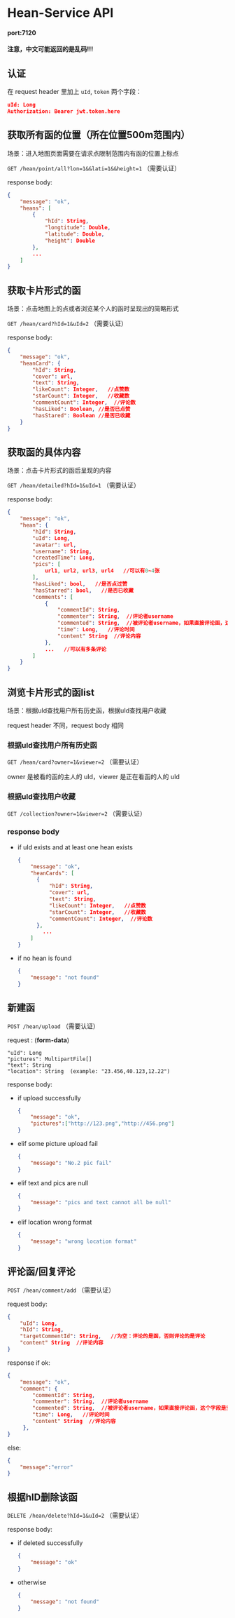 # Hean-Service API
#### port:7120
**注意，中文可能返回的是乱码!!!**

## 认证

在 request header 里加上 `uId`, `token` 两个字段：

```json
uId: Long
Authorization: Bearer jwt.token.here
```

## 获取所有函的位置（所在位置500m范围内）

场景：进入地图页面需要在请求点限制范围内有函的位置上标点

`GET /hean/point/all?lon=1&&lati=1&&height=1` （需要认证）

response body:

```json
{
    "message": "ok",
    "heans": [
        {
            "hId": String,
            "longtitude": Double,
            "latitude": Double,
            "height": Double
        },
        ...
    ]
}
```

## 获取卡片形式的函

场景：点击地图上的点或者浏览某个人的函时呈现出的简略形式

`GET /hean/card?hId=1&uId=2` （需要认证）

response body:

```json
{
    "message": "ok",
    "heanCard": {
        "hId": String,
        "cover": url,
        "text": String,
        "likeCount": Integer,   //点赞数
        "starCount": Integer,   //收藏数
        "commentCount": Integer,  //评论数
        "hasLiked": Boolean, //是否已点赞
        "hasStared": Boolean //是否已收藏
    }
}
```

## 获取函的具体内容

场景：点击卡片形式的函后呈现的内容

`GET /hean/detailed?hId=1&uId=1` （需要认证）

response body:

```json
{
    "message": "ok",
    "hean": {
        "hId": String,
        "uId": Long,
        "avatar": url,
        "username": String,
        "createdTime": Long,
        "pics": [
            url1, url2, url3, url4   //可以有0~4张
        ],
        "hasLiked": bool,   //是否点过赞
        "hasStarred": bool,   //是否已收藏
        "comments": [
            {
                "commentId": String,
            	"commenter": String,  //评论者username
                "commented": String,  //被评论者username，如果直接评论函，这个字段是空
                "time": Long,   //评论时间
                "content" String  //评论内容
            },
            ...   //可以有多条评论
        ]
    }
}
```

## 浏览卡片形式的函list

场景：根据uId查找用户所有历史函，根据uId查找用户收藏

request header 不同，request body 相同

### 根据uId查找用户所有历史函

`GET /hean/card?owner=1&viewer=2` （需要认证）

owner 是被看的函的主人的 uId，viewer 是正在看函的人的 uId

### 根据uId查找用户收藏

`GET /collection?owner=1&viewer=2` （需要认证）

### response body

+ if uId exists and at least one hean exists

  ```json
  {
      "message": "ok",
      "heanCards": [
      	{
          	"hId": String,
          	"cover": url,
          	"text": String,
          	"likeCount": Integer,   //点赞数
          	"starCount": Integer,   //收藏数
          	"commentCount": Integer,  //评论数
      	},
          ...  
      ]
  }
  ```

+ if no hean is found

  ```json
  {
      "message": "not found"
  }
  ```

## 新建函

`POST /hean/upload` （需要认证）

request :  (**form-data**)

```
"uId": Long
"pictures": MultipartFile[]
"text": String
"location": String  (example: "23.456,40.123,12.22")
```

response body:

- if upload successfully

  ```json
  {
      "message": "ok",
      "pictures":["http://123.png","http://456.png"]
  }
  ```

- elif some picture upload fail

  ```json
  {
      "message": "No.2 pic fail"
  }
  ```

- elif text and pics are null

  ```json
  {
      "message": "pics and text cannot all be null"
  }
  ```

- elif location wrong format

  ```json
  {
      "message": "wrong location format"
  }
  ```

## 评论函/回复评论

`POST /hean/comment/add` （需要认证）

request body:

```json
{
    "uId": Long,
    "hId": String,
    "targetCommentId": String,   //为空：评论的是函，否则评论的是评论
    "content" String  //评论内容
}
```

response if ok:

```json
{
    "message": "ok",
    "comment": {
    	"commentId": String,
        "commenter": String,  //评论者username
        "commented": String,  //被评论者username，如果直接评论函，这个字段是空
        "time": Long,   //评论时间
        "content" String  //评论内容
     },
}
```

else:

```json
{
    "message":"error"
}
```

## 根据hID删除该函

`DELETE /hean/delete?hId=1&uId=2` （需要认证）

response body:

+ if deleted successfully

  ```json
  {
      "message": "ok"
  }
  ```

+ otherwise

  ```json
  {
      "message": "not found"
  }
  ```
